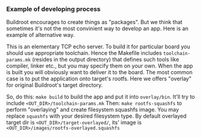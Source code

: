 ### Example of developing process
Buildroot encourages to create things as "packages". But we think that sometimes it's not the most convinient way to develop an app. Here is an example of alternative way.

This is an elementary TCP echo server. To build it for particular board you should use appropriate toolchain. Hence the Makefile includes `toolchain-params.mk` (resides in the output directory) that defines such tools like compiler, linker etc., but you may specify them on your own. When the app is built you will obviously want to deliver it to the board. The most common case is to put the application onto target's rootfs. Here we offers "overlay" for original Buildroot's target directory.

So, do this:
`make build`
to build the app and put it into `overlay/bin`. It'll try to include `<OUT_DIR>/toolchain-params.mk`
Then:
`make rootfs-squashfs`
to perform "overlaying" and create filesystem squashfs image. You may replace `squashfs` with your desired filesystem type. By default overlayed target dir is `<OUT_DIR>/target-overlayed/`, its' image is `<OUT_DIR>/images/rootfs-overlayed.squashfs`
